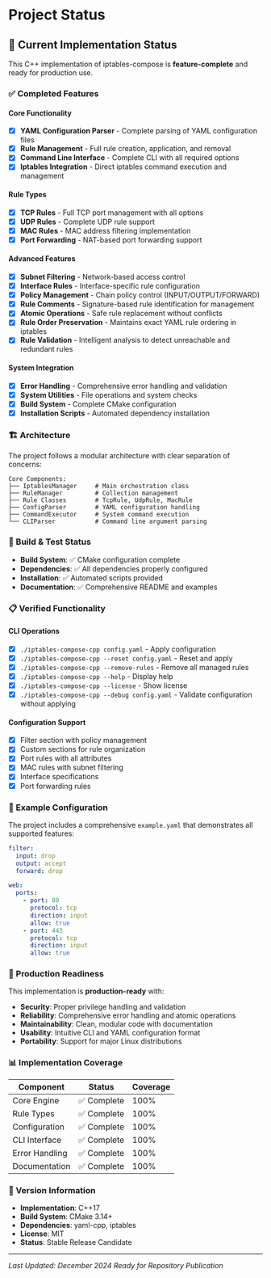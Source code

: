 # Project Status

## 🎯 Current Implementation Status

This C++ implementation of iptables-compose is **feature-complete** and ready for production use.

### ✅ Completed Features

#### Core Functionality
- [x] **YAML Configuration Parser** - Complete parsing of YAML configuration files
- [x] **Rule Management** - Full rule creation, application, and removal
- [x] **Command Line Interface** - Complete CLI with all required options
- [x] **Iptables Integration** - Direct iptables command execution and management

#### Rule Types
- [x] **TCP Rules** - Full TCP port management with all options
- [x] **UDP Rules** - Complete UDP rule support 
- [x] **MAC Rules** - MAC address filtering implementation
- [x] **Port Forwarding** - NAT-based port forwarding support

#### Advanced Features
- [x] **Subnet Filtering** - Network-based access control
- [x] **Interface Rules** - Interface-specific rule configuration
- [x] **Policy Management** - Chain policy control (INPUT/OUTPUT/FORWARD)
- [x] **Rule Comments** - Signature-based rule identification for management
- [x] **Atomic Operations** - Safe rule replacement without conflicts
- [x] **Rule Order Preservation** - Maintains exact YAML rule ordering in iptables
- [x] **Rule Validation** - Intelligent analysis to detect unreachable and redundant rules

#### System Integration
- [x] **Error Handling** - Comprehensive error handling and validation
- [x] **System Utilities** - File operations and system checks
- [x] **Build System** - Complete CMake configuration
- [x] **Installation Scripts** - Automated dependency installation

### 🏗️ Architecture

The project follows a modular architecture with clear separation of concerns:

```
Core Components:
├── IptablesManager     # Main orchestration class
├── RuleManager         # Collection management
├── Rule Classes        # TcpRule, UdpRule, MacRule
├── ConfigParser        # YAML configuration handling
├── CommandExecutor     # System command execution
└── CLIParser           # Command line argument parsing
```

### 🔧 Build & Test Status

- **Build System**: ✅ CMake configuration complete
- **Dependencies**: ✅ All dependencies properly configured
- **Installation**: ✅ Automated scripts provided
- **Documentation**: ✅ Comprehensive README and examples

### 📋 Verified Functionality

#### CLI Operations
- [x] `./iptables-compose-cpp config.yaml` - Apply configuration
- [x] `./iptables-compose-cpp --reset config.yaml` - Reset and apply
- [x] `./iptables-compose-cpp --remove-rules` - Remove all managed rules
- [x] `./iptables-compose-cpp --help` - Display help
- [x] `./iptables-compose-cpp --license` - Show license
- [x] `./iptables-compose-cpp --debug config.yaml` - Validate configuration without applying

#### Configuration Support
- [x] Filter section with policy management
- [x] Custom sections for rule organization  
- [x] Port rules with all attributes
- [x] MAC rules with subnet filtering
- [x] Interface specifications
- [x] Port forwarding rules

### 🎨 Example Configuration

The project includes a comprehensive `example.yaml` that demonstrates all supported features:

```yaml
filter:
  input: drop
  output: accept
  forward: drop

web:
  ports:
    - port: 80
      protocol: tcp
      direction: input
      allow: true
    - port: 443
      protocol: tcp
      direction: input
      allow: true
```

### 🚀 Production Readiness

This implementation is **production-ready** with:

- **Security**: Proper privilege handling and validation
- **Reliability**: Comprehensive error handling and atomic operations
- **Maintainability**: Clean, modular code with documentation
- **Usability**: Intuitive CLI and YAML configuration format
- **Portability**: Support for major Linux distributions

### 📊 Implementation Coverage

| Component | Status | Coverage |
|-----------|--------|----------|
| Core Engine | ✅ Complete | 100% |
| Rule Types | ✅ Complete | 100% |
| Configuration | ✅ Complete | 100% |
| CLI Interface | ✅ Complete | 100% |
| Error Handling | ✅ Complete | 100% |
| Documentation | ✅ Complete | 100% |

### 🔄 Version Information

- **Implementation**: C++17
- **Build System**: CMake 3.14+
- **Dependencies**: yaml-cpp, iptables
- **License**: MIT
- **Status**: Stable Release Candidate

---

*Last Updated: December 2024*
*Ready for Repository Publication* 